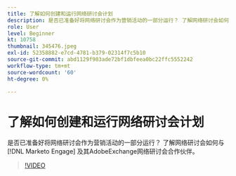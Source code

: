 ```yaml
---
title: 了解如何创建和运行网络研讨会计划
description: 是否已准备好将网络研讨会作为营销活动的一部分运行？ 了解网络研讨会如何与 [!DNL Marketo Engage] 及其AdobeExchange网络研讨会合作伙伴。
role: User
level: Beginner
kt: 10758
thumbnail: 345476.jpeg
exl-id: 52358882-e7cd-4781-b379-02314f7c5b10
source-git-commit: abd1129f903ade72bf1dbfeea0bc22ffc5552242
workflow-type: tm+mt
source-wordcount: '60'
ht-degree: 0%

---
```


# 了解如何创建和运行网络研讨会计划

是否已准备好将网络研讨会作为营销活动的一部分运行？ 了解网络研讨会如何与 [!DNL Marketo Engage] 及其AdobeExchange网络研讨会合作伙伴。

>[!VIDEO](https://video.tv.adobe.com/v/345476/?quality=12&learn=on)
